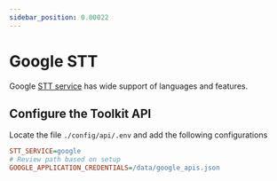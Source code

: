 ```yaml
---
sidebar_position: 0.00022
---
```


# Google STT

Google [STT service](https://cloud.google.com/speech-to-text?hl=en) has wide support of languages and features.

## Configure the Toolkit API

Locate the file `./config/api/.env` and add the following configurations

```ini
STT_SERVICE=google
# Review path based on setup
GOOGLE_APPLICATION_CREDENTIALS=/data/google_apis.json
```
